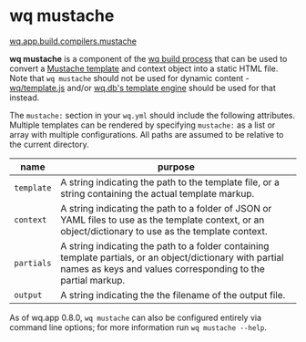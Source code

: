 wq mustache
===========

[wq.app.build.compilers.mustache]

**wq mustache** is a component of the [wq build process] that can be used to convert a [Mustache template] and context object into a static HTML file.  Note that `wq mustache` should not be used for dynamic content - [wq/template.js] and/or [wq.db's template engine] should be used for that instead.

The `mustache:` section in your `wq.yml` should include the following attributes.  Multiple templates can be rendered by specifying `mustache:` as a list or array with multiple configurations.  All paths are assumed to be relative to the current directory.

 name | purpose
------|---------
`template` | A string indicating the path to the template file, or a string containing the actual template markup.
`context` | A string indicating the path to a folder of JSON or YAML files to use as the template context, or an object/dictionary to use as the template context.
`partials` | A string indicating the path to a folder containing template partials, or an object/dictionary with partial names as keys and values corresponding to the partial markup.
`output` | A string indicating the the filename of the output file.

As of wq.app 0.8.0, `wq mustache` can also be configured entirely via command line options; for more information run `wq mustache --help`.

[wq.app.build.compilers.mustache]: https://github.com/wq/wq.app/blob/v0.8.0/build/compilers.py#L84-L144
[wq build process]: https://wq.io/docs/build
[Mustache template]: https://wq.io/docs/templates
[wq/template.js]: https://wq.io/docs/template-js
[wq.db's template engine]: https://wq.io/docs/template.py
